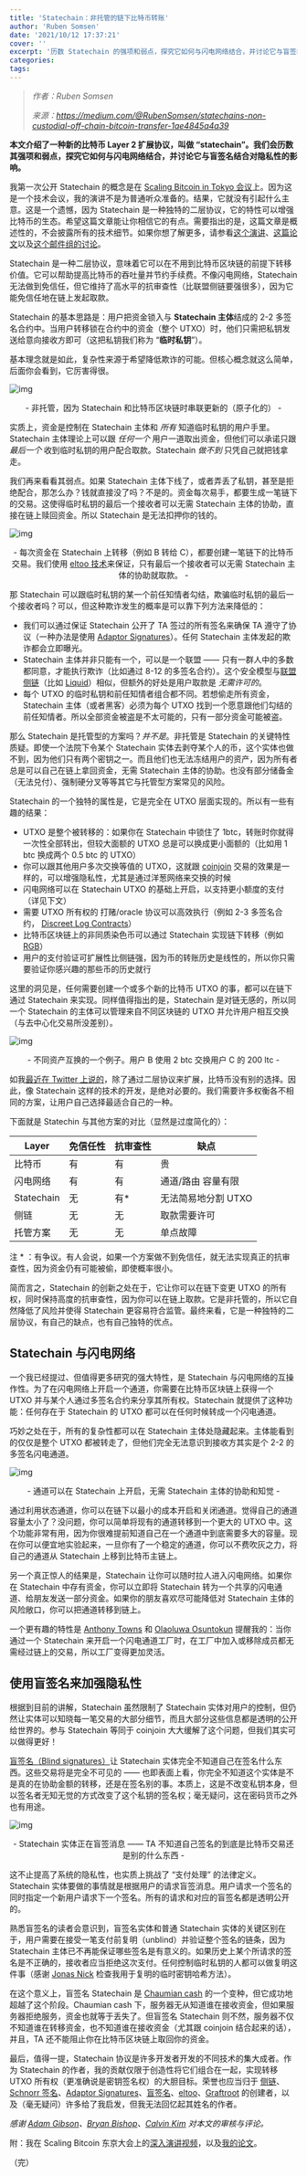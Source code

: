 ```yaml
---
title: 'Statechain：非托管的链下比特币转账'
author: 'Ruben Somsen'
date: '2021/10/12 17:37:21'
cover: ''
excerpt: '历数 Statechain 的强项和弱点，探究它如何与闪电网络结合，并讨论它与盲签名结合对隐私性的影响'
categories:
tags:
---
```



> *作者：Ruben Somsen*
> 
> *来源：<https://medium.com/@RubenSomsen/statechains-non-custodial-off-chain-bitcoin-transfer-1ae4845a4a39>*



**本文介绍了一种新的比特币 Layer 2 扩展协议，叫做 “statechain”。我们会历数其强项和弱点，探究它如何与闪电网络结合，并讨论它与盲签名结合对隐私性的影响。**

我第一次公开 Statechain 的概念是在 [Scaling Bitcoin in Tokyo 会议](http://youtu.be/FI9cwksTrQs?t=47m36s)上。因为这是一个技术会议，我的演讲不是为普通听众准备的。结果，它就没有引起什么主意。这是一个遗憾，因为 Statechain 是一种独特的二层协议，它的特性可以增强比特币的生态。希望这篇文章能让你相信它的有点。需要指出的是，这篇文章是概述性的，不会披露所有的技术细节。如果你想了解更多，请参看[这个演讲](http://youtu.be/FI9cwksTrQs?t=47m36s)、[这篇论文](https://github.com/RubenSomsen/rubensomsen.github.io/blob/master/img/statechains.pdf)以及[这个邮件组的讨论](https://lists.linuxfoundation.org/pipermail/bitcoin-dev/2019-June/017005.html)。

Statechain 是一种二层协议，意味着它可以在不用到比特币区块链的前提下转移价值。它可以帮助提高比特币的吞吐量并节约手续费。不像闪电网络，Statechain 无法做到免信任，但它维持了高水平的抗审查性（比联盟侧链要强很多），因为它能免信任地在链上发起取款。

Statechain 的基本思路是：用户把资金锁入与 **Statechain 主体**结成的 2-2 多签名合约中。当用户转移锁在合约中的资金（整个 UTXO）时，他们只需把私钥发送给意向接收方即可（这把私钥我们称为 “**临时私钥**”）。

基本理念就是如此，复杂性来源于希望降低欺诈的可能。但核心概念就这么简单，后面你会看到，它厉害得很。

![img](../images/statechains-non-custodial-off-chain-bitcoin-transfer/e9QwNRA.gif)

<p style="text-align:center">- 非托管，因为 Statechain 和比特币区块链时串联更新的（原子化的） -</p>

实质上，资金是控制在 Statechain 主体和 *所有* 知道临时私钥的用户手里。Statechain 主体理论上可以跟 *任何一个* 用户一道取出资金，但他们可以承诺只跟 *最后一个* 收到临时私钥的用户配合取款。Statechain *做不到* 只凭自己就把钱拿走。

我们再来看看其弱点。如果 Statechain 主体下线了，或者弄丢了私钥，甚至是拒绝配合，那怎么办？钱就直接没了吗？不是的。资金每次易手，都要生成一笔链下的交易。这使得临时私钥的最后一个接收者可以无需 Statechain 主体的协助，直接在链上赎回资金。所以 Statechain 是无法扣押你的钱的。

![img](../images/statechains-non-custodial-off-chain-bitcoin-transfer/8XqCIrQ.png)

<p style="text-align:center">- 每次资金在 Statechain 上转移（例如 B 转给 C），都要创建一笔链下的比特币交易。我们使用 <a href="https://blockstream.com/eltoo.pdf">eltoo 技术</a>来保证，只有最后一个接收者可以无需 Statechain 主体的协助就取款。 -</p>

那 Statechain 可以跟临时私钥的某一个前任知情者勾结，欺骗临时私钥的最后一个接收者吗？可以，但这种欺诈发生的概率是可以靠下列方法来降低的：

- 我们可以通过保证 Statechain 公开了 TA 签过的所有签名来确保 TA 遵守了协议（一种办法是使用 [Adaptor Signatures](http://diyhpl.us/wiki/transcripts/layer2-summit/2018/scriptless-scripts/)）。任何 Statechain 主体发起的欺诈都会立即曝光。
- Statechain 主体并非只能有一个，可以是一个联盟 —— 只有一群人中的多数都同意，才能执行欺诈（比如通过 8-12 的多签名合约）。这个安全模型与[联盟侧链](https://blockstream.com/sidechains.pdf)（比如 [Liquid](https://www.blockstream.com/liquid/)）相似，但额外的好处是用户取款是 *无需许可的*。
- 每个 UTXO 的临时私钥和前任知情者组合都不同。若想偷走所有资金， Statechain 主体（或者黑客）必须为每个 UTXO 找到一个愿意跟他们勾结的前任知情者。所以全部资金被盗是不太可能的，只有一部分资金可能被盗。

那么 Statechain 是托管型的方案吗？*并不是*。非托管是 Statechain 的关键特性质疑。即使一个法院下令某个 Statechain 实体去剥夺某个人的币，这个实体也做不到，因为他们只有两个密钥之一。而且他们也无法冻结用户的资产，因为所有者总是可以自己在链上拿回资金，无需 Statechain 主体的协助。也没有部分储备金（无法兑付）、强制硬分叉等等其它与托管型方案常见的风险。

Statechain 的一个独特的属性是，它是完全在 UTXO 层面实现的。所以有一些有趣的结果：

- UTXO 是整个被转移的：如果你在 Statechain 中锁住了 1btc，转账时你就得一次性全部转出，但较大面额的 UTXO 总是可以换成更小面额的（比如用 1 btc 换成两个 0.5 btc 的 UTXO）
- 你可以跟其他用户多次交换等值的 UTXO，这就跟 [coinjoin](https://en.bitcoin.it/wiki/CoinJoin) 交易的效果是一样的，可以增强隐私性，尤其是通过洋葱网络来交换的时候
- 闪电网络可以在 Statechain UTXO 的基础上开启，以支持更小额度的支付（详见下文）
- 需要 UTXO 所有权的 打赌/oracle 协议可以高效执行（例如 2-3 多签名合约， [Discreet Log Contracts](https://adiabat.github.io/dlc.pdf)）
- 比特币区块链上的非同质染色币可以通过 Statechain 实现链下转移（例如 [RGB](https://github.com/rgb-org/spec)）
- 用户的支付验证可扩展性比侧链强，因为币的转账历史是线性的，所以你只需要验证你感兴趣的那些币的历史就行

这里的洞见是，任何需要创建一个或多个新的比特币 UTXO 的事，都可以在链下通过 Statechain 来实现。同样值得指出的是，Statechain 是对链无感的，所以同一个 Statechain 的主体可以管理来自不同区块链的 UTXO 并允许用户相互交换（与去中心化交易所没差别）。

![img](../images/statechains-non-custodial-off-chain-bitcoin-transfer/qSf_b0Q.png)

<p style="text-align:center">- 不同资产互换的一个例子。用户 B 使用 2 btc 交换用户 C 的 200 ltc -</p>

如我[最近在 Twitter 上说的](https://twitter.com/SomsenRuben/status/1115920063037497344)，除了通过二层协议来扩展，比特币没有别的选择。因此，像 Statechain 这样的技术的开发，是绝对必要的。我们需要许多权衡各不相同的方案，让用户自己选择最适合自己的一种。

下面就是 Statechin 与其他方案的对比（显然是过度简化的）：

| Layer      | 免信任性 | 抗审查性 | 缺点                |
| ---------- | -------- | -------- | ------------------- |
| 比特币     | 有       | 有       | 贵                  |
| 闪电网络   | 有       | 有       | 通道/路由 容量有限  |
| Statechain | 无       | 有*      | 无法简易地分割 UTXO |
| 侧链       | 无       | 无       | 取款需要许可        |
| 托管方案   | 无       | 无       | 单点故障            |

注 * ：有争议。有人会说，如果一个方案做不到免信任，就无法实现真正的抗审查性，因为资金仍有可能被偷，即使概率很小。

简而言之，Statechain 的创新之处在于，它让你可以在链下变更 UTXO 的所有权，同时保持高度的抗审查性，因为你可以在链上取款。它是非托管的，所以它自然降低了风险并使得 Statechain 更容易符合监管。最终来看，它是一种独特的二层协议，有自己的缺点，也有自己独特的优点。

## Statechain 与闪电网络

一个我已经提过、但值得更多研究的强大特性，是 Statechain 与闪电网络的互操作性。为了在闪电网络上开启一个通道，你需要在比特币区块链上获得一个 UTXO 并与某个人通过多签名合约来分享其所有权。Statechain 就提供了这种功能：任何存在于 Statechain 的 UTXO 都可以在任何时候转成一个闪电通道。

巧妙之处在于，所有的复杂性都可以在 Statechain 主体处隐藏起来。主体能看到的仅仅是整个 UTXO 都被转走了，但他们完全无法意识到接收方其实是个 2-2 的多签名闪电通道。

![img](../images/statechains-non-custodial-off-chain-bitcoin-transfer/1fBHnSg.png)

<p style="text-align:center">- 通道可以在 Statechain 上开启，无需 Statechain 主体的协助和知觉 -</p>

通过利用状态通道，你可以在链下以最小的成本开启和关闭通道。觉得自己的通道容量太小了？没问题，你可以简单将现有的通道转移到一个更大的 UTXO 中。这个功能非常有用，因为你很难提前知道自己在一个通道中到底需要多大的容量。现在你可以便宜地实验起来，一旦你有了一个稳定的通道，你可以不费吹灰之力，将自己的通道从 Statechain 上移到比特币主链上。

另一个真正惊人的结果是，Statechain 让你可以随时拉人进入闪电网络。如果你在 Statechain 中存有资金，你可以立即将 Statechain 转为一个共享的闪电通道、给朋友发送一部分资金。如果你的朋友喜欢尽可能降低对 Statechain 主体的风险敞口，你可以把通道转移到链上。

一个更有趣的特性是 [Anthony Towns](https://twitter.com/ajtowns) 和 [Olaoluwa Osuntokun](https://twitter.com/roasbeef) 提醒我的：当你通过一个 Statechain 来开启一个闪电通道工厂时，在工厂中加入或移除成员都无需经过链上的交易，所以工厂变得更加灵活。

## 使用盲签名来加强隐私性

根据到目前的讲解，Statechain 虽然限制了 Statechain 实体对用户的控制，但仍然让实体可以知晓每一笔交易的大部分细节，而且大部分这些信息都是透明的公开给世界的。参与 Statechain 等同于 coinjoin 大大缓解了这个问题，但我们其实可以做得更好！

[盲签名（Blind signatures）](http://diyhpl.us/wiki/transcripts/building-on-bitcoin/2018/blind-signatures-and-scriptless-scripts/)让 Statechain 实体完全不知道自己在签名什么东西。这些交易将是完全不可见的 —— 也即表面上看，你完全不知道这个实体是不是真的在协助金额的转移，还是在签名别的事。本质上，这是不改变私钥本身，但以签名者无知无觉的方式改变了这个私钥的签名权；毫无疑问，这在密码货币之外也有用途。

![img](../images/statechains-non-custodial-off-chain-bitcoin-transfer/NEV4KDg.png)

<p style="text-align:center">- Statechain 实体正在盲签消息 —— TA 不知道自己签名的到底是比特币交易还是别的什么东西 -</p>

这不止提高了系统的隐私性，也实质上挑战了 “支付处理” 的法律定义。Statechain 实体要做的事情就是根据用户的请求盲签消息。用户请求一个签名的同时指定一个新用户请求下一个签名。所有的请求和对应的盲签名都是透明公开的。

熟悉盲签名的读者会意识到，盲签名实体和普通 Statechain 实体的关键区别在于，用户需要在接受一笔支付前复明（unblind）并验证整个签名的链条，因为 Statechain 主体已不再能保证哪些签名是有意义的。如果历史上某个所请求的签名是不正确的，接收者应当拒绝这次支付。任何控制临时私钥的人都可以做复明这件事（感谢 [Jonas Nick](https://twitter.com/n1ckler) 检查我用于复明的临时密钥哈希方法）。

在这个意义上，盲签名 Statechain 是 [Chaumian cash](https://bitcoin.stackexchange.com/questions/9544/how-does-chaum-style-e-cash-work-all-the-wiki-links-are-broken) 的一个变种，但它成功地超越了这个阶段。Chaumian cash 下，服务器无从知道谁在接收资金，但如果服务器拒绝服务，资金也就等于丢失了。但盲签名 Statechain 则不然，服务器不仅不知道谁在转移资金，也不知道谁在接收资金（尤其跟 coinjoin 结合起来的话），并且，TA 还不能阻止你在比特币区块链上取回你的资金。

最后，值得一提，Statechain 协议是许多开发者开发的不同技术的集大成者。作为 Statechain 的作者，我的贡献仅限于创造性将它们组合在一起，实现转移 UTXO 所有权（更准确说是密钥签名权）的大胆目标。荣誉也应当归于 [侧链](https://blockstream.com/sidechains.pdf)、[Schnorr 签名](https://github.com/sipa/bips/blob/bip-schnorr/bip-schnorr.mediawiki)、[Adaptor Signatures](http://diyhpl.us/wiki/transcripts/layer2-summit/2018/scriptless-scripts/)、[盲签名](http://diyhpl.us/wiki/transcripts/building-on-bitcoin/2018/blind-signatures-and-scriptless-scripts/)、[eltoo](https://blockstream.com/eltoo.pdf)、[Graftroot](https://lists.linuxfoundation.org/pipermail/bitcoin-dev/2018-February/015700.html) 的创建者，以及（毫无疑问）许多给了我启发，但我无法回忆起其姓名的作者。

*感谢 [Adam Gibson](https://x0f.org/@waxwing)、[Bryan Bishop](https://twitter.com/kanzure)、[Calvin Kim](https://twitter.com/kcalvinalvinn) 对本文的审核与评论。*

附：我在 Scaling Bitcoin 东京大会上的[深入演讲视频](https://youtu.be/FI9cwksTrQs)，以及[我的论文](https://github.com/RubenSomsen/rubensomsen.github.io/blob/master/img/statechains.pdf)。

（完）